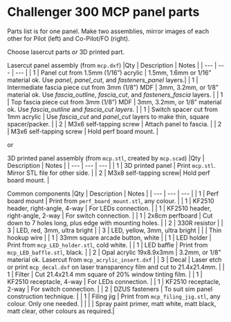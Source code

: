 # Challenger 300 MCP panel parts		

Parts list is for one panel. Make two assemblies, mirror images of each other for Pilot (left) and Co-Pilot/FO (right).

Choose lasercut parts _or_ 3D printed part.

Lasercut panel assembly (from `mcp.dxf`)
|Qty | Description | Notes |
| --- | --- | --- |
| 1	| Panel cut from 1.5mm (1/16”) acrylic | 1.5mm, 1.6mm or 1/16” material ok. Use _panel_, _panel_cut_, and _fasteners_panel_ layers.|
| 1	| Intermediate fascia piece cut from 3mm (1/8”) MDF | 3mm, 3.2mm, or 1/8” material ok. Use _fascia_outline_, _fascia_cut_, and _fasteners_fascia_ layers. |
| 1 | Top fascia piece cut from 3mm (1/8”) MDF | 3mm, 3.2mm, or 1/8” material ok. Use _fascia_outline_ and _fascia_cut layers_. |
| 1 | Switch spacer cut from 1mm acrylic | Use _fascia_cut_ and _panel_cut_ layers to make thin, square spacer/packer. |
| 2 | M3x6 self-tapping screw | Attach panel to fascia. |
| 2 | M3x6 self-tapping screw | Hold perf board mount. |

or

3D printed panel assembly (from `mcp.stl`, created by `mcp.scad`)
|Qty | Description | Notes |
| --- | --- | --- |
| 1 | 3D printed panel | Print `mcp.stl`. Mirror STL file for other side. |
| 2 | M3x8 self-tapping screw| Hold perf board mount. |


Common components
|Qty | Description | Notes |
| --- | --- | --- |
| 1 | Perf board mount | Print from `perf_board_mount.stl`, any colour. |
| 1 | KF2510 header, right-angle, 4-way | For LEDs connection. |
| 1 | KF2510 header, right-angle, 2-way | For switch connection. |
| 1 | 2x8cm perfboard | Cut down to 7 holes long, plus edge with mounting holes. |
| 2 | 330R resistor |
| 3 | LED, red, 3mm, ultra bright |
| 3 | LED, yellow, 3mm, ultra bright |
| | Thin hookup wire |
| 1 | 33mm square arcade button, white |
| 1 | LED holder | Print from `mcp_LED_holder.stl`, cold white. |
| 1 | LED baffle | Print from `mcp_LED_baffle.stl`, black. |
| 2 | Opal acrylic 19x8.9x3mm | 3.2mm, or 1/8” material ok. Lasercut from `mcp_acrylic_insert.dxf` |
| 3 | Decal | Laser etch or print `mcp_decal.dxf` on laser transparency film and cut to 21.4x21.4mm. |
| 1 | Filter | Cut 21.4x21.4 mm square of 20% window tinting film. |
| 1	| KF2510 receptacle, 4-way | For LEDs connection. |
| 1 | KF2510 receptacle, 2-way | For switch connection. |
| 2 | DZUS fasteners | To suit sim panel construction technique. |
| 1 | Filing jig | Print from `mcp_filing_jig.stl`, any colour. Only one needed. |
| | | Spray paint	primer, matt white, matt black, matt clear, other colours as required.|

